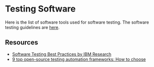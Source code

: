 # Testing Software

Here is the list of software tools used for software testing. The software testing guidelines are [here](https://sites.google.com/site/alensit/sdlc/software-testing).

## Resources

- [Software Testing Best Practices by IBM Research](http://www.chillarege.com/authwork/TestingBestPractice.pdf)
- [9 top open-source testing automation frameworks: How to choose](https://techbeacon.com/9-top-open-source-testing-automation-frameworks-how-choose)
